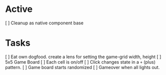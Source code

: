 
# Active
[ ] Cleanup as native component base

# Tasks
[ ] Eat own dogfood. create a lens for setting the game-grid width, height
[ ] 5x5 Game Board
[ ] Each cell is on/off
[ ] Click changes state in a `+` (plus) pattern.
[ ] Game board starts randomized
[ ] Gameover when all lights out.
